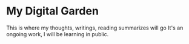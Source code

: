 # My Digital Garden
This is where my thoughts, writings, reading summarizes will go
It's an ongoing work, I will be learning in public.
